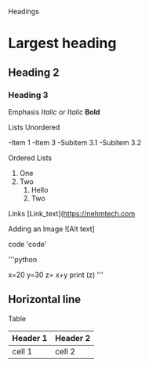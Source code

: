 Headings
# Largest heading
## Heading 2
### Heading 3

Emphasis
*Italic* or _Italic_
**Bold**

Lists
Unordered

-Item 1
-Item 3
  -Subitem 3.1
  -Subitem 3.2

  Ordered Lists
  1. One
  2. Two
     1. Hello
     2. Two

  Links
  [Link_text](https://nehmtech.com

  Adding an Image
  ![Alt text]

  code
  'code'

  '''python

  x=20
  y=30
  z= x+y
  print (z)
  '''

  Horizontal line
  ---

  Table

  | Header 1| Header 2|
  |---------| --------|
  | cell 1  | cell 2  |
